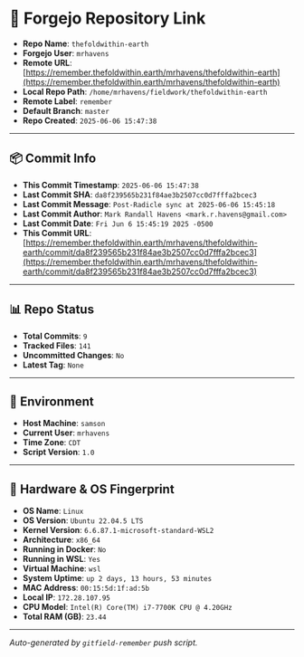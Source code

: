 # 🔗 Forgejo Repository Link

- **Repo Name**: `thefoldwithin-earth`
- **Forgejo User**: `mrhavens`
- **Remote URL**: [https://remember.thefoldwithin.earth/mrhavens/thefoldwithin-earth](https://remember.thefoldwithin.earth/mrhavens/thefoldwithin-earth)
- **Local Repo Path**: `/home/mrhavens/fieldwork/thefoldwithin-earth`
- **Remote Label**: `remember`
- **Default Branch**: `master`
- **Repo Created**: `2025-06-06 15:47:38`

---

## 📦 Commit Info

- **This Commit Timestamp**: `2025-06-06 15:47:38`
- **Last Commit SHA**: `da8f239565b231f84ae3b2507cc0d7fffa2bcec3`
- **Last Commit Message**: `Post-Radicle sync at 2025-06-06 15:45:18`
- **Last Commit Author**: `Mark Randall Havens <mark.r.havens@gmail.com>`
- **Last Commit Date**: `Fri Jun 6 15:45:19 2025 -0500`
- **This Commit URL**: [https://remember.thefoldwithin.earth/mrhavens/thefoldwithin-earth/commit/da8f239565b231f84ae3b2507cc0d7fffa2bcec3](https://remember.thefoldwithin.earth/mrhavens/thefoldwithin-earth/commit/da8f239565b231f84ae3b2507cc0d7fffa2bcec3)

---

## 📊 Repo Status

- **Total Commits**: `9`
- **Tracked Files**: `141`
- **Uncommitted Changes**: `No`
- **Latest Tag**: `None`

---

## 🧭 Environment

- **Host Machine**: `samson`
- **Current User**: `mrhavens`
- **Time Zone**: `CDT`
- **Script Version**: `1.0`

---

## 🧬 Hardware & OS Fingerprint

- **OS Name**: `Linux`
- **OS Version**: `Ubuntu 22.04.5 LTS`
- **Kernel Version**: `6.6.87.1-microsoft-standard-WSL2`
- **Architecture**: `x86_64`
- **Running in Docker**: `No`
- **Running in WSL**: `Yes`
- **Virtual Machine**: `wsl`
- **System Uptime**: `up 2 days, 13 hours, 53 minutes`
- **MAC Address**: `00:15:5d:1f:ad:5b`
- **Local IP**: `172.28.107.95`
- **CPU Model**: `Intel(R) Core(TM) i7-7700K CPU @ 4.20GHz`
- **Total RAM (GB)**: `23.44`

---

_Auto-generated by `gitfield-remember` push script._
